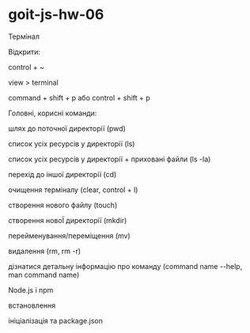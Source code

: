 # goit-js-hw-06

Термінал

Відкрити:

control + ~

view > terminal

command + shift + p або control + shift + p

Головні, корисні команди:

шлях до поточної директорії (pwd)

список усіх ресурсів у директорії (ls)

список усіх ресурсів у директорії + приховані файли (ls -la)

перехід до іншої директорії (сd)

очищення терміналу (clear, control + l)

створення нового файлу (touch)

створення новоЇ директорії (mkdir)

перейменування/переміщення (mv)

видалення (rm, rm -r)

дізнатися детальну інформацію про команду (command name --help, man command name)

Node.js i npm

встановлення

ініціалізація та package.json
